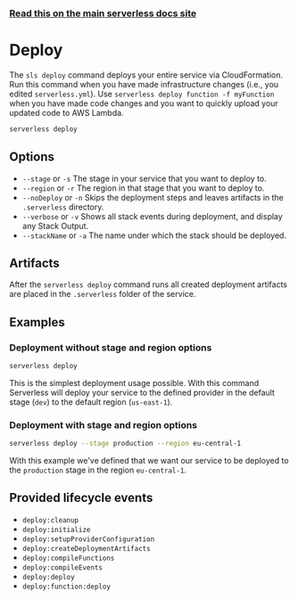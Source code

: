 <!--
title: Serverless Framework Commands - AWS Lambda - Deploy
menuText: Deploy
menuOrder: 4
description: Deploy your service to the specified provider
layout: Doc
-->

<!-- DOCS-SITE-LINK:START automatically generated  -->
### [Read this on the main serverless docs site](https://www.serverless.com/framework/docs/providers/aws/cli-reference/deploy)
<!-- DOCS-SITE-LINK:END -->

# Deploy

The `sls deploy` command deploys your entire service via CloudFormation.  Run this command when you have made infrastructure changes (i.e., you edited `serverless.yml`).  Use `serverless deploy function -f myFunction` when you have made code changes and you want to quickly upload your updated code to AWS Lambda.

```bash
serverless deploy
```

## Options
- `--stage` or `-s` The stage in your service that you want to deploy to.
- `--region` or `-r` The region in that stage that you want to deploy to.
- `--noDeploy` or `-n` Skips the deployment steps and leaves artifacts in the `.serverless` directory.
- `--verbose` or `-v` Shows all stack events during deployment, and display any Stack Output.
- `--stackName` or `-a` The name under which the stack should be deployed.

## Artifacts

After the `serverless deploy` command runs all created deployment artifacts are placed in the `.serverless` folder of the service.

## Examples

### Deployment without stage and region options

```bash
serverless deploy
```

This is the simplest deployment usage possible. With this command Serverless will deploy your service to the defined
provider in the default stage (`dev`) to the default region (`us-east-1`).

### Deployment with stage and region options

```bash
serverless deploy --stage production --region eu-central-1
```

With this example we've defined that we want our service to be deployed to the `production` stage in the region
`eu-central-1`.

## Provided lifecycle events
- `deploy:cleanup`
- `deploy:initialize`
- `deploy:setupProviderConfiguration`
- `deploy:createDeploymentArtifacts`
- `deploy:compileFunctions`
- `deploy:compileEvents`
- `deploy:deploy`
- `deploy:function:deploy`
